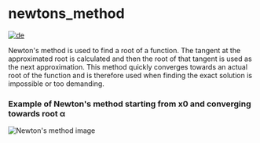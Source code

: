 # newtons_method
[![de](https://img.shields.io/badge/lang-de-red.svg)](https://github.com/danielgafarov/newtons_method/blob/main/README-de.md)

Newton's method is used to find a root of a function. The tangent at the approximated root is calculated and then the root of that tangent is used as the next approximation. This method quickly converges towards an actual root of the function and is therefore used when finding the exact solution is impossible or too demanding.
### Example of Newton's method starting from x0 and converging towards root α
![Newton's method image](https://upload.wikimedia.org/wikipedia/commons/8/83/Methode_newton.png)
